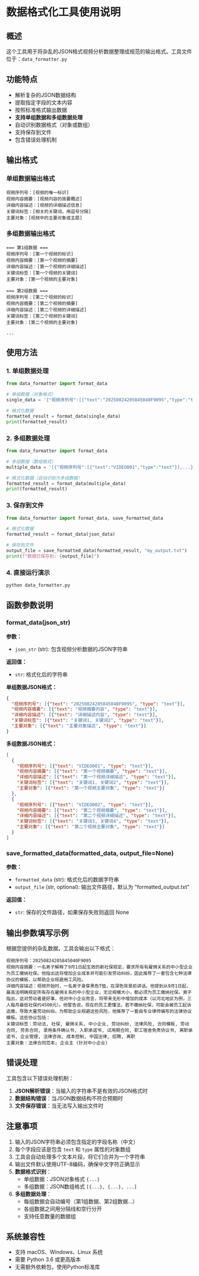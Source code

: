 # 数据格式化工具使用说明

## 概述

这个工具用于将杂乱的JSON格式视频分析数据整理成规范的输出格式。工具文件位于：`data_formatter.py`

## 功能特点

- 解析复杂的JSON数据结构
- 提取指定字段的文本内容
- 按照标准格式输出数据
- **支持单组数据和多组数据处理**
- 自动识别数据格式（对象或数组）
- 支持保存到文件
- 包含错误处理机制

## 输出格式

### 单组数据输出格式

```
视频序列号：[视频的唯一标识]
视频内容摘要：[视频内容的简要概述]
详细内容描述：[视频的详细描述信息]
关键词标签：[相关的关键词，用逗号分隔]
主要对象：[视频中的主要对象或主题]
```

### 多组数据输出格式

```
=== 第1组数据 ===
视频序列号：[第一个视频的标识]
视频内容摘要：[第一个视频的摘要]
详细内容描述：[第一个视频的详细描述]
关键词标签：[第一个视频的关键词]
主要对象：[第一个视频的主要对象]

=== 第2组数据 ===
视频序列号：[第二个视频的标识]
视频内容摘要：[第二个视频的摘要]
详细内容描述：[第二个视频的详细描述]
关键词标签：[第二个视频的关键词]
主要对象：[第二个视频的主要对象]

...
```

## 使用方法

### 1. 单组数据处理

```python
from data_formatter import format_data

# 单组数据（对象格式）
single_data = '{"视频序列号":[{"text":"20250824205845040F9095","type":"text"}],...}'

# 格式化数据
formatted_result = format_data(single_data)
print(formatted_result)
```

### 2. 多组数据处理

```python
from data_formatter import format_data

# 多组数据（数组格式）
multiple_data = '[{"视频序列号":[{"text":"VIDEO001","type":"text"}],...}, {"视频序列号":[{"text":"VIDEO002","type":"text"}],...}]'

# 格式化数据（自动识别为多组数据）
formatted_result = format_data(multiple_data)
print(formatted_result)
```

### 3. 保存到文件

```python
from data_formatter import format_data, save_formatted_data

# 格式化数据
formatted_result = format_data(json_data)

# 保存到文件
output_file = save_formatted_data(formatted_result, "my_output.txt")
print(f"数据已保存到: {output_file}")
```

### 4. 直接运行演示

```bash
python data_formatter.py
```

## 函数参数说明

### format_data(json_str)

**参数：**
- `json_str` (str): 包含视频分析数据的JSON字符串

**返回值：**
- `str`: 格式化后的字符串

**单组数据JSON格式：**
```json
{
  "视频序列号": [{"text": "20250824205845040F9095", "type": "text"}],
  "视频内容摘要": [{"text": "视频摘要内容", "type": "text"}],
  "详细内容描述": [{"text": "详细描述内容", "type": "text"}],
  "关键词标签": [{"text": "关键词1, 关键词2", "type": "text"}],
  "主要对象": [{"text": "主要对象描述", "type": "text"}]
}
```

**多组数据JSON格式：**
```json
[
  {
    "视频序列号": [{"text": "VIDEO001", "type": "text"}],
    "视频内容摘要": [{"text": "第一个视频摘要", "type": "text"}],
    "详细内容描述": [{"text": "第一个视频详细描述", "type": "text"}],
    "关键词标签": [{"text": "关键词1, 关键词2", "type": "text"}],
    "主要对象": [{"text": "第一个视频主要对象", "type": "text"}]
  },
  {
    "视频序列号": [{"text": "VIDEO002", "type": "text"}],
    "视频内容摘要": [{"text": "第二个视频摘要", "type": "text"}],
    "详细内容描述": [{"text": "第二个视频详细描述", "type": "text"}],
    "关键词标签": [{"text": "关键词3, 关键词4", "type": "text"}],
    "主要对象": [{"text": "第二个视频主要对象", "type": "text"}]
  }
]
```

### save_formatted_data(formatted_data, output_file=None)

**参数：**
- `formatted_data` (str): 格式化后的数据字符串
- `output_file` (str, optional): 输出文件路径，默认为 "formatted_output.txt"

**返回值：**
- `str`: 保存的文件路径，如果保存失败则返回 None

## 输出参数填写示例

根据您提供的杂乱数据，工具会输出以下格式：

```
视频序列号：20250824205845040F9095
视频内容摘要：一名男子解释了9月1日起生效的新社保规定，要求所有有雇佣关系的中小型企业为员工缴纳社保。他指出这将增加企业成本并可能引发劳动纠纷，因此推荐了一套包含七种法律协议的模板，以帮助企业规避用工风险。
详细内容描述：视频开始时，一名男子身穿黑色T恤，在深色背景前讲话。他提到从9月1日起，最高法明确规定所有存在雇佣关系的中小型企业，无论规模大小，都必须为员工缴纳社保。男子指出，这对劳动者是好事，但对中小企业而言，将带来无形中增加的成本（以河北地区为例，三人每月最低社保约4500元）。他警告说，现在的员工更懂法，若不缴纳社保，可能会被员工起诉追缴，导致大量劳动纠纷。为帮助企业规避这些风险，他推荐了一套由专业律师编写的法律协议模板。这些协议包括：
关键词标签：劳动法, 社保, 雇佣关系, 中小企业, 劳动纠纷, 法律风险, 合同模板, 劳动合同, 劳务合同, 录用条件确认书, 入职承诺书, 试用期合同, 职工宿舍免责协议书, 离职承诺书, 企业管理, 法律咨询, 成本控制, 中国法律, 招聘, 离职
主要对象：法律合同范本; 企业主 (针对中小企业)
```

## 错误处理

工具包含以下错误处理机制：

1. **JSON解析错误**：当输入的字符串不是有效的JSON格式时
2. **数据结构错误**：当JSON数据结构不符合预期时
3. **文件保存错误**：当无法写入输出文件时

## 注意事项

1. 输入的JSON字符串必须包含指定的字段名称（中文）
2. 每个字段应该是包含 `text` 和 `type` 属性的对象数组
3. 工具会自动处理多个文本片段，将它们合并为一个字符串
4. 输出文件默认使用UTF-8编码，确保中文字符正确显示
5. **数据格式识别**：
   - 单组数据：JSON对象格式 `{...}`
   - 多组数据：JSON数组格式 `[{...}, {...}, ...]`
6. **多组数据处理**：
   - 每组数据会自动编号（第1组数据、第2组数据...）
   - 各组数据之间用分隔线和空行分开
   - 支持任意数量的数据组

## 系统兼容性

- 支持 macOS、Windows、Linux 系统
- 需要 Python 3.6 或更高版本
- 无需额外依赖包，使用Python标准库